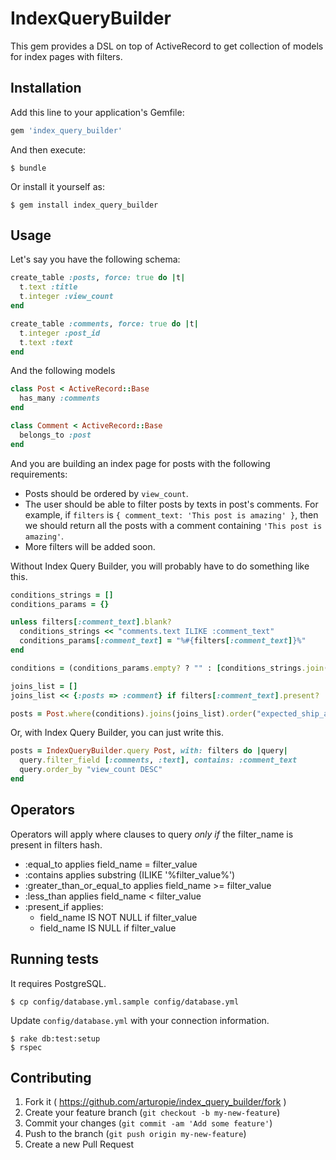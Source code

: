 # IndexQueryBuilder

This gem provides a DSL on top of ActiveRecord to get collection of models for index pages with filters.

## Installation

Add this line to your application's Gemfile:

```ruby
gem 'index_query_builder'
```

And then execute:

    $ bundle

Or install it yourself as:

    $ gem install index_query_builder

## Usage

Let's say you have the following schema:

```ruby
create_table :posts, force: true do |t|
  t.text :title
  t.integer :view_count
end

create_table :comments, force: true do |t|
  t.integer :post_id
  t.text :text
end
```

And the following models

```ruby
class Post < ActiveRecord::Base
  has_many :comments
end

class Comment < ActiveRecord::Base
  belongs_to :post
end
```

And you are building an index page for posts with the following requirements:
* Posts should be ordered by `view_count`.
* The user should be able to filter posts by texts in post's comments. For example, if `filters` is `{ comment_text: 'This post is amazing' }`, then we should return all the posts with a comment containing `'This post is amazing'`.
* More filters will be added soon.

Without Index Query Builder, you will probably have to do something like this.

```ruby
conditions_strings = []
conditions_params = {}

unless filters[:comment_text].blank?
  conditions_strings << "comments.text ILIKE :comment_text"
  conditions_params[:comment_text] = "%#{filters[:comment_text]}%"
end

conditions = (conditions_params.empty? ? "" : [conditions_strings.join(" AND "), conditions_params])

joins_list = []
joins_list << {:posts => :comment} if filters[:comment_text].present?

posts = Post.where(conditions).joins(joins_list).order("expected_ship_at desc, id desc")
```

Or, with Index Query Builder, you can just write this.

```ruby
posts = IndexQueryBuilder.query Post, with: filters do |query|
  query.filter_field [:comments, :text], contains: :comment_text
  query.order_by "view_count DESC"
end
```

## Operators

Operators will apply where clauses to query *only if* the filter_name is present in filters hash.

* :equal_to applies field_name = filter_value
* :contains applies substring (ILIKE '%filter_value%')
* :greater_than_or_equal_to applies field_name >= filter_value
* :less_than applies field_name < filter_value
* :present_if applies:
    * field_name IS NOT NULL if filter_value
    * field_name IS NULL if filter_value

## Running tests

It requires PostgreSQL.

    $ cp config/database.yml.sample config/database.yml

Update `config/database.yml` with your connection information.

    $ rake db:test:setup
    $ rspec

## Contributing

1. Fork it ( https://github.com/arturopie/index_query_builder/fork )
2. Create your feature branch (`git checkout -b my-new-feature`)
3. Commit your changes (`git commit -am 'Add some feature'`)
4. Push to the branch (`git push origin my-new-feature`)
5. Create a new Pull Request
